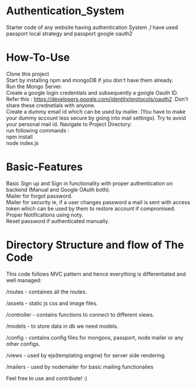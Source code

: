 # Authentication_System
Starter code of any website having authentication System ,I have used passport local strategy and passport google oauth2
# How-To-Use
Clone this project\
Start by installing npm and mongoDB if you don't have them already.\
Run the Mongo Server.\
Create a google login credentials and subsequently a google Oauth ID. Refer this : https://developers.google.com/identity/protocols/oauth2 .Don't share these crednetials with anyone.\
Create a dummy email id which can be used by mailer. (You have to make your dummy account less secure by going into mail settings). Try to avoid your personal mail id.
Navigate to Project Directory:\
run following commands :\
npm install \
node index.js
# Basic-Features
Basic Sign up and Sign in functionality with proper authentication on backend (Manual and Google OAuth both).\
Mailer for forgot password.\
Mailer for security ie, if a user changes password a mail is sent with access token which can be used by them to restore account if compromised.\
Proper Notifications using noty.\
Reset password if authenticated manually.
# Directory Structure and flow of The Code
This code follows MVC pattern and hence everything is differentiated and well managed:

/routes - containes all the routes.

/assets - static js css and image files.

/controller - contains functions to connect to different views.

/models - to store data in db we need models.

/config - contains config files for mongoos, passport, node mailer or any other configs.

/views - used by ejs(templating engine) for server side rendering.

/mailers - used by nodemailer for basic mailing functionalies

Feel free to use and contribute! :)
